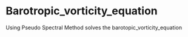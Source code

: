 # Barotropic_vorticity_equation
Using Pseudo Spectral Method solves the barotopic_vorticity_equation
